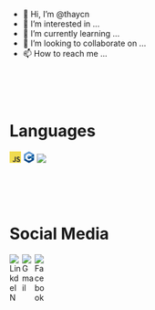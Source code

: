 - 👋 Hi, I’m @thaycn
- 👀 I’m interested in ...
- 🌱 I’m currently learning ...
- 💞️ I’m looking to collaborate on ...
- 📫 How to reach me ...

<!---
thaycn/thaycn is a ✨ special ✨ repository because its `README.md` (this file) appears on your GitHub profile.
You can click the Preview link to take a look at your changes.
--->

<br>
<br>
<br>

<h1>Languages</h1>

<code><img height="20" src="https://raw.githubusercontent.com/github/explore/80688e429a7d4ef2fca1e82350fe8e3517d3494d/topics/javascript/javascript.png"></code>
<code><img height="20" src="https://raw.githubusercontent.com/github/explore/80688e429a7d4ef2fca1e82350fe8e3517d3494d/topics/cpp/cpp.png"></code>
<code><img height="20" src="https://dannymcgee.gallerycdn.vsassets.io/extensions/dannymcgee/csharp-grammar extended/1.1.1/1576121453694/Microsoft.VisualStudio.Services.Icons.Default"></code>

<br>
<br>
<br>

<h1>Social Media</h1>

<a target="_blank" href="https://www.linkedin.com/in/tainara-nogueira-bbb95b136/">
  <img align="left" alt="LinkdeIN" width="22px" src="https://danielscott.com.br/wp-content/uploads/2015/12/linkedin-icon.png" />
</a>

<a target="_blank" href="mailto:thay.cnogueira@gmail.com">
  <img align="left" alt="Gmail" width="22px" src="https://icons.iconarchive.com/icons/martz90/circle/256/gmail-icon.png" />
</a>

<a target="_blank" href="https://www.facebook.com/tainara.nogueira.9">
  <img align="left" alt="Facebook" width="22px" src="https://upload.wikimedia.org/wikipedia/commons/1/1b/Facebook_icon.svg" />
</a>
